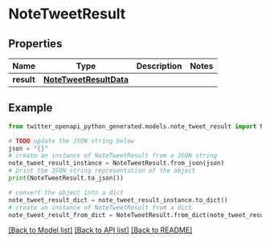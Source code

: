 # NoteTweetResult


## Properties

Name | Type | Description | Notes
------------ | ------------- | ------------- | -------------
**result** | [**NoteTweetResultData**](NoteTweetResultData.md) |  | 

## Example

```python
from twitter_openapi_python_generated.models.note_tweet_result import NoteTweetResult

# TODO update the JSON string below
json = "{}"
# create an instance of NoteTweetResult from a JSON string
note_tweet_result_instance = NoteTweetResult.from_json(json)
# print the JSON string representation of the object
print(NoteTweetResult.to_json())

# convert the object into a dict
note_tweet_result_dict = note_tweet_result_instance.to_dict()
# create an instance of NoteTweetResult from a dict
note_tweet_result_from_dict = NoteTweetResult.from_dict(note_tweet_result_dict)
```
[[Back to Model list]](../README.md#documentation-for-models) [[Back to API list]](../README.md#documentation-for-api-endpoints) [[Back to README]](../README.md)


